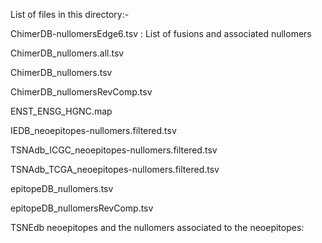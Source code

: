 List of files in this directory:-

ChimerDB-nullomersEdge6.tsv : List of fusions and associated nullomers 

ChimerDB_nullomers.all.tsv

ChimerDB_nullomers.tsv

ChimerDB_nullomersRevComp.tsv

ENST_ENSG_HGNC.map

IEDB_neoepitopes-nullomers.filtered.tsv

TSNAdb_ICGC_neoepitopes-nullomers.filtered.tsv

TSNAdb_TCGA_neoepitopes-nullomers.filtered.tsv

epitopeDB_nullomers.tsv

epitopeDB_nullomersRevComp.tsv

TSNEdb neoepitopes and the nullomers associated to the neoepitopes:
